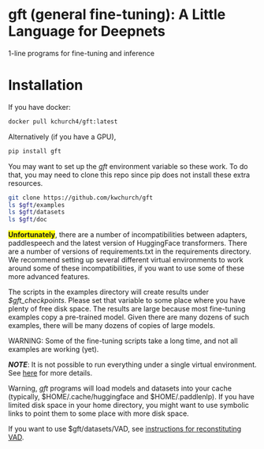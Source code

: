 # gft (general fine-tuning): A Little Language for Deepnets

1-line programs for fine-tuning and inference

<h1>Installation</h1>

If you have docker:

```sh
docker pull kchurch4/gft:latest
```

Alternatively (if you have a GPU),

```sh
pip install gft
```

You may want to set up the <i>gft</i> environment variable so these
work.  To do that, you may need to clone this repo since pip does not
install these extra resources.

```sh
git clone https://github.com/kwchurch/gft
ls $gft/examples
ls $gft/datasets
ls $gft/doc
```

<b style="background-color:yellow;">Unfortunately</b>, there are a number of incompatibilities between adapters, paddlespeech and
the latest version of HuggingFace transformers. There are a number of versions of requirements.txt in the requirements directory.
We recommend setting up several different virtual environments to work around some of these incompatibilities, if you want
to use some of these more advanced features.

The scripts in the examples directory will create results under
<i>$gft_checkpoints</i>.  Please set that variable to some place where
you have plenty of free disk space.  The results are large because
most fine-tuning examples copy a pre-trained model.  Given there are
many dozens of such examples, there will be many dozens of copies of
large models.

<p>
WARNING: Some of the fine-tuning scripts take a long time, and not all examples are working (yet).

<p>
<b><i>NOTE</i></b>: It is not possible to run everything under a single virtual environment.  See <a href="../../requirements/README.md">here</a> for more details.

<p>
Warning, <i>gft</i> programs will load models and datasets into your cache (typically, $HOME/.cache/huggingface and $HOME/.paddlenlp).
If you have limited disk space in your home directory, you might want to use symbolic links to point them to some place with more disk space.

<p>
If you want to use $gft/datasets/VAD, see <a href="../../datasets/VAD">instructions for reconstituting VAD</a>.